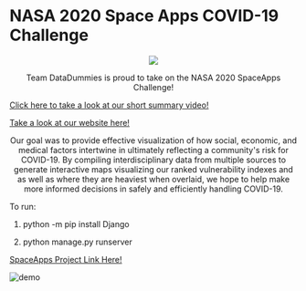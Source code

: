 # NASA 2020 Space Apps COVID-19 Challenge


<p align="center"><img src= "https://pbs.twimg.com/profile_images/1253737321574420482/okug2TUc_400x400.jpg"</p>

<p align="center">Team DataDummies is proud to take on the NASA 2020 SpaceApps Challenge!</p>


[Click here to take a look at our short summary video!](https://streamable.com/9d7e2k)


[Take a look at our website here!](https://datadummies.co/index.html)


<p align="center">Our goal was to provide effective visualization of how social, economic, and medical factors intertwine in ultimately reflecting a community's risk for COVID-19. By compiling interdisciplinary data from multiple sources to generate interactive maps visualizing our ranked vulnerability indexes and as well as where they are heaviest when overlaid, we hope to help make more informed decisions in safely and efficiently handling COVID-19.</p>


To run:

1. python -m pip install Django

2. python manage.py runserver


[SpaceApps Project Link Here!](https://covid19.spaceappschallenge.org/challenges/covid-challenges/sdgs-and-covid-19/teams/data-dummies/project)



![demo](https://i.ibb.co/7tXcYgn/screencapture-127-0-0-1-8000-2020-05-31-23-22-49.png)
